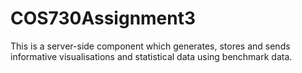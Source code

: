# COS730Assignment3
This is a server-side component which generates, stores and sends informative visualisations and statistical data using benchmark data.
